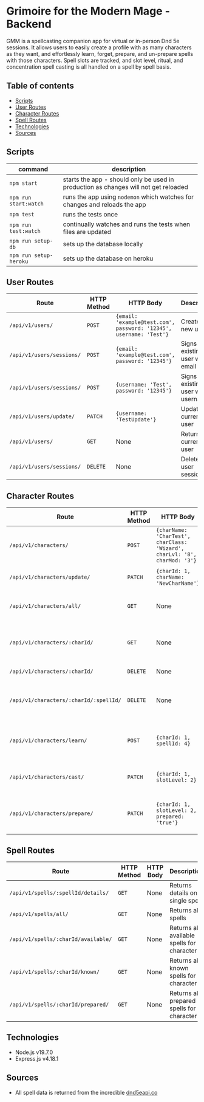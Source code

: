# Grimoire for the Modern Mage - Backend

GMM is a spellcasting companion app for virtual or in-person Dnd 5e sessions. It allows users to easily create a profile with as many characters as they want, and effortlessly learn, forget, prepare, and un-prepare spells with those characters. Spell slots are tracked, and slot level, ritual, and concentration spell casting is all handled on a spell by spell basis.

## Table of contents

- [Scripts](#scripts)
- [User Routes](#user-routes)
- [Character Routes](#character-routes)
- [Spell Routes](#spell-routes)
- [Technologies](#technologies)
- [Sources](#sources)

## Scripts

| command                | description                                                                         |
| ---------------------- | ----------------------------------------------------------------------------------- |
| `npm start`            | starts the app - should only be used in production as changes will not get reloaded |
| `npm run start:watch`  | runs the app using `nodemon` which watches for changes and reloads the app          |
| `npm test`             | runs the tests once                                                                 |
| `npm run test:watch`   | continually watches and runs the tests when files are updated                       |
| `npm run setup-db`     | sets up the database locally                                                        |
| `npm run setup-heroku` | sets up the database on heroku                                                      |

## User Routes

| Route                     | HTTP Method | HTTP Body                                                          | Description                          |
| ------------------------- | ----------- | ------------------------------------------------------------------ | ------------------------------------ |
| `/api/v1/users/`          | `POST`      | `{email: 'example@test.com', password: '12345', username: 'Test'}` | Creates new user                     |
| `/api/v1/users/sessions/` | `POST`      | `{email: 'example@test.com', password: '12345'}`                   | Signs in existing user with email    |
| `/api/v1/users/sessions/` | `POST`      | `{username: 'Test', password: '12345'}`                            | Signs in existing user with username |
| `/api/v1/users/update/`   | `PATCH`     | `{username: 'TestUpdate'}`                                         | Updates current user                 |
| `/api/v1/users/`          | `GET`       | None                                                               | Returns current user                 |
| `/api/v1/users/sessions/` | `DELETE`    | None                                                               | Deletes a user session               |

## Character Routes

| Route                                  | HTTP Method | HTTP Body                                                                 | Description                                 |
| -------------------------------------- | ----------- | ------------------------------------------------------------------------- | ------------------------------------------- |
| `/api/v1/characters/`                  | `POST`      | `{charName: 'CharTest', charClass: 'Wizard', charLvl: '8', charMod: '3'}` | Creates new character                       |
| `/api/v1/characters/update/`           | `PATCH`     | `{charId: 1, charName: 'NewCharName'}`                                    | Updates current character                   |
| `/api/v1/characters/all/`              | `GET`       | None                                                                      | Returns all characters for current user     |
| `/api/v1/characters/:charId/`          | `GET`       | None                                                                      | Returns a single character for current user |
| `/api/v1/characters/:charId/`          | `DELETE`    | None                                                                      | Deletes a character                         |
| `/api/v1/characters/:charId/:spellId/` | `DELETE`    | None                                                                      | Lets current character forget a spell       |
| `/api/v1/characters/learn/`            | `POST`      | `{charId: 1, spellId: 4}`                                                 | Lets current character learn a spell        |
| `/api/v1/characters/cast/`             | `PATCH`     | `{charId: 1, slotLevel: 2}`                                               | Lets current character cast a spell         |
| `/api/v1/characters/prepare/`          | `PATCH`     | `{charId: 1, slotLevel: 2, prepared: 'true'}`                             | Lets current character un/prepare a spell   |

## Spell Routes

| Route                               | HTTP Method | HTTP Body | Description                                  |
| ----------------------------------- | ----------- | --------- | -------------------------------------------- |
| `/api/v1/spells/:spellId/details/`  | `GET`       | None      | Returns details on a single spell            |
| `/api/v1/spells/all/`               | `GET`       | None      | Returns all spells                           |
| `/api/v1/spells/:charId/available/` | `GET`       | None      | Returns all available spells for a character |
| `/api/v1/spells/:charId/known/`     | `GET`       | None      | Returns all known spells for a character     |
| `/api/v1/spells/:charId/prepared/`  | `GET`       | None      | Returns all prepared spells for a character  |

## Technologies

- Node.js v19.7.0
- Express.js v4.18.1

## Sources

- All spell data is returned from the incredible [dnd5eapi.co](https://www.dnd5eapi.co/)
